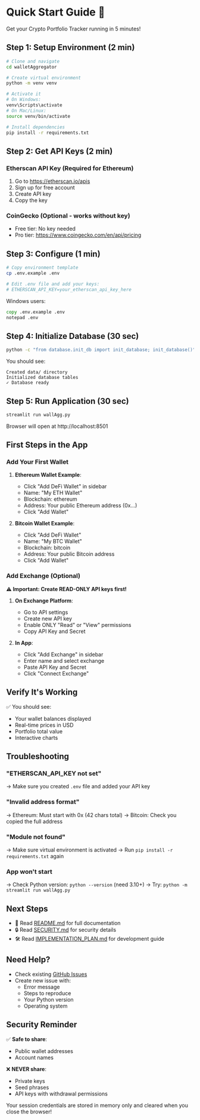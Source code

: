 # Quick Start Guide 🚀

Get your Crypto Portfolio Tracker running in 5 minutes!

## Step 1: Setup Environment (2 min)

```bash
# Clone and navigate
cd walletAggregator

# Create virtual environment
python -m venv venv

# Activate it
# On Windows:
venv\Scripts\activate
# On Mac/Linux:
source venv/bin/activate

# Install dependencies
pip install -r requirements.txt
```

## Step 2: Get API Keys (2 min)

### Etherscan API Key (Required for Ethereum)
1. Go to https://etherscan.io/apis
2. Sign up for free account
3. Create API key
4. Copy the key

### CoinGecko (Optional - works without key)
- Free tier: No key needed
- Pro tier: https://www.coingecko.com/en/api/pricing

## Step 3: Configure (1 min)

```bash
# Copy environment template
cp .env.example .env

# Edit .env file and add your keys:
# ETHERSCAN_API_KEY=your_etherscan_api_key_here
```

Windows users:
```cmd
copy .env.example .env
notepad .env
```

## Step 4: Initialize Database (30 sec)

```bash
python -c "from database.init_db import init_database; init_database()"
```

You should see:
```
Created data/ directory
Initialized database tables
✓ Database ready
```

## Step 5: Run Application (30 sec)

```bash
streamlit run wallAgg.py
```

Browser will open at http://localhost:8501

## First Steps in the App

### Add Your First Wallet

1. **Ethereum Wallet Example**:
   - Click "Add DeFi Wallet" in sidebar
   - Name: "My ETH Wallet"
   - Blockchain: ethereum
   - Address: Your public Ethereum address (0x...)
   - Click "Add Wallet"

2. **Bitcoin Wallet Example**:
   - Click "Add DeFi Wallet"
   - Name: "My BTC Wallet"
   - Blockchain: bitcoin
   - Address: Your public Bitcoin address
   - Click "Add Wallet"

### Add Exchange (Optional)

**⚠️ Important: Create READ-ONLY API keys first!**

1. **On Exchange Platform**:
   - Go to API settings
   - Create new API key
   - Enable ONLY "Read" or "View" permissions
   - Copy API Key and Secret

2. **In App**:
   - Click "Add Exchange" in sidebar
   - Enter name and select exchange
   - Paste API Key and Secret
   - Click "Connect Exchange"

## Verify It's Working

✅ You should see:
- Your wallet balances displayed
- Real-time prices in USD
- Portfolio total value
- Interactive charts

## Troubleshooting

### "ETHERSCAN_API_KEY not set"
→ Make sure you created `.env` file and added your API key

### "Invalid address format"
→ Ethereum: Must start with 0x (42 chars total)
→ Bitcoin: Check you copied the full address

### "Module not found"
→ Make sure virtual environment is activated
→ Run `pip install -r requirements.txt` again

### App won't start
→ Check Python version: `python --version` (need 3.10+)
→ Try: `python -m streamlit run wallAgg.py`

## Next Steps

- 📖 Read [README.md](README.md) for full documentation
- 🔒 Read [SECURITY.md](SECURITY.md) for security details
- 🛠️ Read [IMPLEMENTATION_PLAN.md](IMPLEMENTATION_PLAN.md) for development guide

## Need Help?

- Check existing [GitHub Issues](https://github.com/your-repo/issues)
- Create new issue with:
  - Error message
  - Steps to reproduce
  - Your Python version
  - Operating system

## Security Reminder

✅ **Safe to share**:
- Public wallet addresses
- Account names

❌ **NEVER share**:
- Private keys
- Seed phrases
- API keys with withdrawal permissions

Your session credentials are stored in memory only and cleared when you close the browser!
